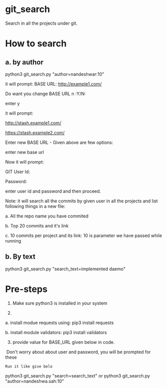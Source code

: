 # git_search
Search in all the projects under git. 

# How to search
a. by author
--------------
python3 git_search.py "author=nandeshwar:10"


it will prompt:
BASE URL: http://example1.com/

Do want you change BASE URL n :Y/N:

enter y

it will prompt: 

http://stash.example1.com/

https://stash.example2.com/

Enter new BASE URL - Given above are few options:

enter new base url

Now it will prompt: 


GIT User Id:

Password:

enter user id and password and then proceed.

Note: it will search all the commits by given user in all the projects and list following things in a new file: 

a. All the repo name you have commited 

b. Top 20 commits and it's link

c. 10 commits per project and its link: 10 is parameter we have passed while running 


b. By text
-----------
python3 git_search.py "search_text=implemented daemo"

# Pre-steps

1. Make sure python3 is installed in your system

2.

 a. install modue requests using: pip3 install requests
 
 b. install module validators: pip3 install validators
 
3. provide value for BASE_URL given below in code.

  Don't worry about about user and password, you will be prompted for these
	
	
	Run it like give belo
python3 git_search.py "search=search_text"
or
python3 git_search.py "author=nandeshwa.sah:10"
